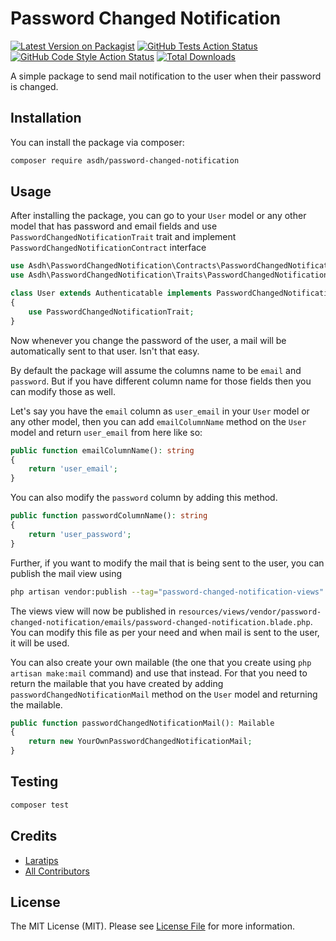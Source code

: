 # Password Changed Notification

[![Latest Version on Packagist](https://img.shields.io/packagist/v/asdh/password-changed-notification.svg?style=flat-square)](https://packagist.org/packages/asdh/password-changed-notification)
[![GitHub Tests Action Status](https://img.shields.io/github/workflow/status/asdh/password-changed-notification/run-tests?label=tests)](https://github.com/asdh/password-changed-notification/actions?query=workflow%3Arun-tests+branch%3Amain)
[![GitHub Code Style Action Status](https://img.shields.io/github/workflow/status/asdh/password-changed-notification/Check%20&%20fix%20styling?label=code%20style)](https://github.com/asdh/password-changed-notification/actions?query=workflow%3A"Check+%26+fix+styling"+branch%3Amain)
[![Total Downloads](https://img.shields.io/packagist/dt/asdh/password-changed-notification.svg?style=flat-square)](https://packagist.org/packages/asdh/password-changed-notification)

A simple package to send mail notification to the user when their password is changed.

## Installation

You can install the package via composer:

```bash
composer require asdh/password-changed-notification
```

## Usage

After installing the package, you can go to your `User` model or any other model that has password and email fields and use `PasswordChangedNotificationTrait` trait and implement `PasswordChangedNotificationContract` interface

```php
use Asdh\PasswordChangedNotification\Contracts\PasswordChangedNotificationContract;
use Asdh\PasswordChangedNotification\Traits\PasswordChangedNotificationTrait;

class User extends Authenticatable implements PasswordChangedNotificationContract
{
    use PasswordChangedNotificationTrait;
}
```

Now whenever you change the password of the user, a mail will be automatically sent to that user. Isn't that easy.

By default the package will assume the columns name to be `email` and `password`. But if you have different column name for those fields then you can modify those as well.

Let's say you have the `email` column as `user_email` in your `User` model or any other model, then you can add `emailColumnName` method on the `User` model and return `user_email` from here like so:

```php
public function emailColumnName(): string
{
    return 'user_email';
}
```

You can also modify the `password` column by adding this method.

```php
public function passwordColumnName(): string
{
    return 'user_password';
}
```

Further, if you want to modify the mail that is being sent to the user, you can publish the mail view using

```bash
php artisan vendor:publish --tag="password-changed-notification-views"
```

The views view will now be published in `resources/views/vendor/password-changed-notification/emails/password-changed-notification.blade.php`. You can modify this file as per your need and when mail is sent to the user, it will be used.

You can also create your own mailable (the one that you create using `php artisan make:mail` command) and use that instead. For that you need to return the mailable that you have created by adding `passwordChangedNotificationMail` method on the `User` model and returning the mailable.

```php
public function passwordChangedNotificationMail(): Mailable
{
    return new YourOwnPasswordChangedNotificationMail;
}
```

## Testing

```bash
composer test
```

## Credits

-   [Laratips](https://github.com/Laratipsofficial)
-   [All Contributors](../../contributors)

## License

The MIT License (MIT). Please see [License File](LICENSE.md) for more information.
